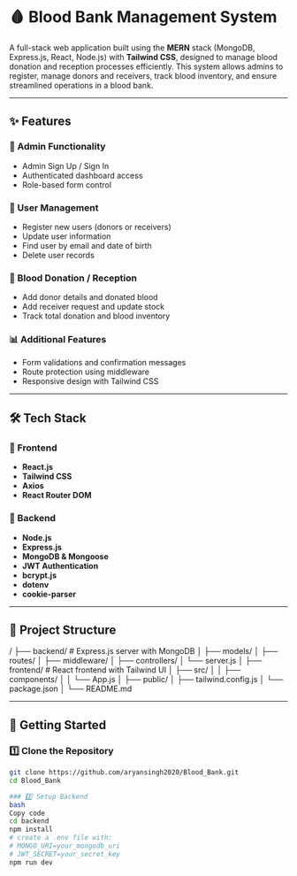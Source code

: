 # 🩸 Blood Bank Management System

A full-stack web application built using the **MERN** stack (MongoDB, Express.js, React, Node.js) with **Tailwind CSS**, designed to manage blood donation and reception processes efficiently. This system allows admins to register, manage donors and receivers, track blood inventory, and ensure streamlined operations in a blood bank.

---

## ✨ Features

### 🔐 Admin Functionality
- Admin Sign Up / Sign In
- Authenticated dashboard access
- Role-based form control

### 📝 User Management
- Register new users (donors or receivers)
- Update user information
- Find user by email and date of birth
- Delete user records

### 💉 Blood Donation / Reception
- Add donor details and donated blood
- Add receiver request and update stock
- Track total donation and blood inventory

### 📊 Additional Features
- Form validations and confirmation messages
- Route protection using middleware
- Responsive design with Tailwind CSS

---

## 🛠️ Tech Stack

### 📌 Frontend
- **React.js**
- **Tailwind CSS**
- **Axios**
- **React Router DOM**

### 📌 Backend
- **Node.js**
- **Express.js**
- **MongoDB & Mongoose**
- **JWT Authentication**
- **bcrypt.js**
- **dotenv**
- **cookie-parser**

---

## 📁 Project Structure
/
├── backend/ # Express.js server with MongoDB
│ ├── models/
│ ├── routes/
│ ├── middleware/
│ ├── controllers/
│ └── server.js
│
├── frontend/ # React frontend with Tailwind UI
│ ├── src/
│ │ ├── components/
│ │ └── App.js
│ ├── public/
│ ├── tailwind.config.js
│ └── package.json
│
└── README.md


---

## 🚀 Getting Started

### 1️⃣ Clone the Repository
```bash
git clone https://github.com/aryansingh2020/Blood_Bank.git
cd Blood_Bank

### 2️⃣ Setup Backend
bash
Copy code
cd backend
npm install
# create a .env file with:
# MONGO_URI=your_mongodb_uri
# JWT_SECRET=your_secret_key
npm run dev